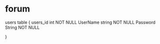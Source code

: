 # forum
users table {
    users_id int NOT NULL
    UserName string NOT NULL
    Password String NOT NULL
    
}
